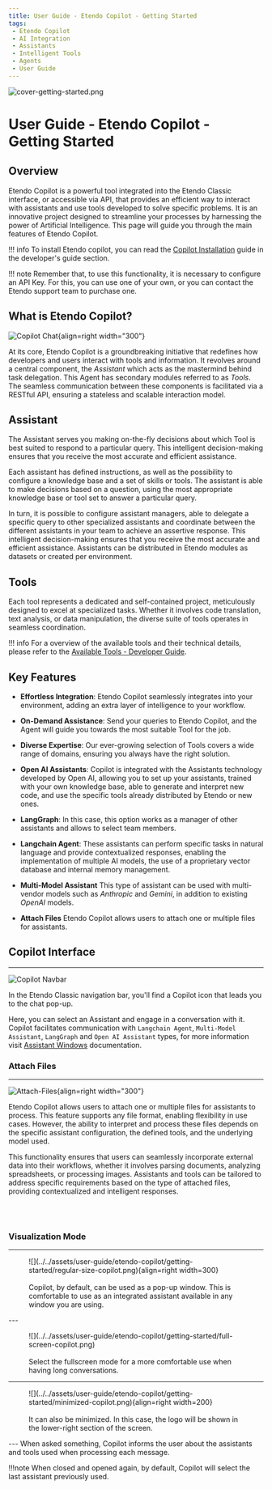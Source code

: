 ```yaml
---
title: User Guide - Etendo Copilot - Getting Started
tags: 
 - Etendo Copilot
 - AI Integration
 - Assistants
 - Intelligent Tools
 - Agents
 - User Guide
---
```


![cover-getting-started.png](../../assets/getting-started/overview/cover-getting-started.png)

# User Guide - Etendo Copilot - Getting Started

## Overview

Etendo Copilot is a powerful tool integrated into the Etendo Classic interface, or accessible via API, that provides an efficient way to interact with assistants and use tools developed to solve specific problems. It is an innovative project designed to streamline your processes by harnessing the power of Artificial Intelligence. This page will guide you through the main features of Etendo Copilot.

!!! info
    To install Etendo copilot, you can read the [Copilot Installation](../../developer-guide/etendo-copilot/installation.md) guide in the developer's guide section.

!!! note
    Remember that, to use this functionality, it is necessary to configure an API Key. For this, you can use one of your own, or you can contact the Etendo support team to purchase one.

## What is Etendo Copilot?

![Copilot Chat](../../assets/user-guide/etendo-copilot/getting-started/copilot.png){align=right  width="300"}

At its core, Etendo Copilot is a groundbreaking initiative that redefines how developers and users interact with tools and information. It revolves around a central component, the *Assistant* which acts as the mastermind behind task delegation. This Agent has secondary modules referred to as *Tools*. The seamless communication between these components is facilitated via a RESTful API, ensuring a stateless and scalable interaction model.


## Assistant

The Assistant serves you making on-the-fly decisions about which Tool is best suited to respond to a particular query. This intelligent decision-making ensures that you receive the most accurate and efficient assistance.

Each assistant has defined instructions, as well as the possibility to configure a knowledge base and a set of skills or tools.
The assistant is able to make decisions based on a question, using the most appropriate knowledge base or tool set to answer a particular query.

In turn, it is possible to configure assistant managers, able to delegate a specific query to other specialized assistants and coordinate between the different assistants in your team to achieve an assertive response.  This intelligent decision-making ensures that you receive the most accurate and efficient assistance. Assistants can be distributed in Etendo modules as datasets or created per environment.

## Tools

Each tool represents a dedicated and self-contained project, meticulously designed to excel at specialized tasks. Whether it involves code translation, text analysis, or data manipulation, the diverse suite of tools operates in seamless coordination.  

!!! info 
    For a overview of the available tools and their technical details, please refer to the [Available Tools - Developer Guide](../../developer-guide/etendo-copilot/available-tools/overview.md).


##  Key Features


- **Effortless Integration**: Etendo Copilot seamlessly integrates into your environment, adding an extra layer of intelligence to your workflow.

- **On-Demand Assistance**: Send your queries to Etendo Copilot, and the Agent will guide you towards the most suitable Tool for the job.

- **Diverse Expertise**: Our ever-growing selection of Tools covers a wide range of domains, ensuring you always have the right solution.

- **Open AI Assistants**: Copilot is integrated with the Assistants technology developed by Open AI, allowing you to set up your assistants, trained with your own knowledge base, able to generate and interpret new code, and use the specific tools already distributed by Etendo or new ones.  

- **LangGraph**: In this case, this option works as a manager of other assistants and allows to select team members. 

- **Langchain Agent**: These assistants can perform specific tasks in natural language and provide contextualized responses, enabling the implementation of multiple AI models, the use of a proprietary vector database and internal memory management.
- **Multi-Model Assistant** This type of assistant can be used with multi-vendor models such as *Anthropic* and *Gemini*, in addition to existing *OpenAI* models.
- **Attach Files** Etendo Copilot allows users to attach one or multiple files for assistants.

## Copilot Interface
---

![Copilot Navbar](../../assets/user-guide/etendo-copilot/getting-started/copilot-navbar.png)

In the Etendo Classic navigation bar, you'll find a Copilot icon that leads you to the chat pop-up.

Here, you can select an Assistant and engage in a conversation with it. Copilot facilitates communication with `Langchain Agent`, `Multi-Model Assistant`, `LangGraph` and `Open AI Assistant` types, for more information visit [Assistant Windows](../etendo-copilot/setup-and-usage.md#assistant-window) documentation.

### Attach Files
---

![Attach-Files](../../assets/user-guide/etendo-copilot/getting-started/attach-files.png){align=right  width="300"}

Etendo Copilot allows users to attach one or multiple files for assistants to process. This feature supports any file format, enabling flexibility in use cases. However, the ability to interpret and process these files depends on the specific assistant configuration, the defined tools, and the underlying model used.

This functionality ensures that users can seamlessly incorporate external data into their workflows, whether it involves parsing documents, analyzing spreadsheets, or processing images. Assistants and tools can be tailored to address specific requirements based on the type of attached files, providing contextualized and intelligent responses.

<br>
<br>

### Visualization Mode
---
<figure markdown>
![](../../assets/user-guide/etendo-copilot/getting-started/regular-size-copilot.png){align=right width=300}
<br><br>
Copilot, by default, can be used as a pop-up window. This is comfortable to use as an integrated assistant available in any window you are using.
</figure>
---

<figure markdown>
![](../../assets/user-guide/etendo-copilot/getting-started/full-screen-copilot.png)
<br><br>
Select the fullscreen mode for a more comfortable use when having long conversations.
</figure>

---
<figure markdown>
![](../../assets/user-guide/etendo-copilot/getting-started/minimized-copilot.png){align=right width=200}
<br><br>
It can also be minimized. In this case, the logo will be shown in the lower-right section of the screen.
</figure>
---
When asked something, Copilot informs the user about the assistants and tools used when processing each message.

!!!note
    When closed and opened again, by default, Copilot will select the last assistant previously used.